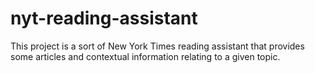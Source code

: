 # nyt-reading-assistant
This project is a sort of New York Times reading assistant that provides some articles and contextual information relating to a given topic.
